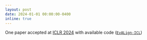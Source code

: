 ```yaml
---
layout: post
date: 2024-01-01 00:00:00-0400
inline: true
---
```


One paper accepted at <a href="https://iclr.cc/" target="_blank">ICLR 2024</a> with available code (<a href="https://evalign-icl.github.io/" target="_blank">`EvALign-ICL`</a>)
